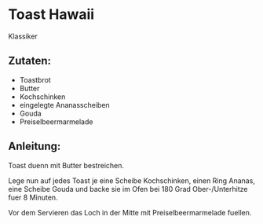 Toast Hawaii
===
Klassiker

Zutaten:
---
-   Toastbrot
-   Butter
-   Kochschinken
-   eingelegte Ananasscheiben
-   Gouda
-   Preiselbeermarmelade

Anleitung:
---
Toast duenn mit Butter bestreichen.

Lege nun auf jedes Toast je eine Scheibe Kochschinken, einen Ring Ananas, eine Scheibe Gouda und backe sie im Ofen bei 180 Grad Ober-/Unterhitze fuer 8 Minuten.

Vor dem Servieren das Loch in der Mitte mit Preiselbeermarmelade fuellen.